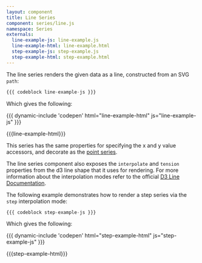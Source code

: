 ```yaml
---
layout: component
title: Line Series
component: series/line.js
namespace: Series
externals:
  line-example-js: line-example.js
  line-example-html: line-example.html
  step-example-js: step-example.js
  step-example-html: step-example.html
---
```


The line series renders the given data as a line, constructed from an SVG `path`:

```js
{{{ codeblock line-example-js }}}
```

Which gives the following:

{{{ dynamic-include 'codepen' html="line-example-html" js="line-example-js" }}}

{{{line-example-html}}}
<script type="text/javascript">
{{{line-example-js}}}
</script>

This series has the same properties for specifying the x and y value accessors, and decorate as the [point series](#point).

The line series component also exposes the `interpolate` and `tension` properties from the d3 line shape that it uses for rendering. For more information about the interpolation modes refer to the official [D3 Line Documentation](https://github.com/mbostock/d3/wiki/SVG-Shapes#line).

The following example demonstrates how to render a step series via the `step` interpolation mode:

```js
{{{ codeblock step-example-js }}}
```

Which gives the following:

{{{ dynamic-include 'codepen' html="step-example-html" js="step-example-js" }}}

{{{step-example-html}}}
<script type="text/javascript">
{{{step-example-js}}}
</script>
